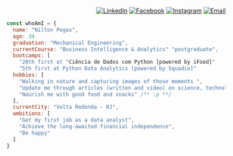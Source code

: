 <div align="right">

[![LinkedIn](https://img.shields.io/badge/LinkedIn-%230077B5.svg?logo=linkedin&logoColor=white)](https://linkedin.com/in/https://www.linkedin.com/in/niltonpegass)
[![Facebook](https://img.shields.io/badge/Facebook-%231877F2.svg?logo=Facebook&logoColor=white)](https://facebook.com/https://www.facebook.com/niltonpegass/)
[![Instagram](https://img.shields.io/badge/Instagram-%23E4405F.svg?logo=Instagram&logoColor=white)](https://instagram.com/niltonpegass)
[![Email](https://img.shields.io/badge/gmail-%23E4405F.svg?logo=Gmail&logoColor=white)](mailto:niltonpegas@id.uff.br)<p></p>

</div>

```javascript
const whoAmI = {
  name: "Nilton Pegas",
  age: 34
  graduation: "Mechanical Engineering",
  currentCourse: "Business Intelligence & Analytics" "postgraduate",
  bootcamps: [
    "20th first at "Ciência de Dados com Python [powered by iFood]"
    "5th first at Python Data Analytics [powered by Squadio]"
  hobbies: [
    "Walking in nature and capturing images of those moments ",
    "Update me through articles (written and video) on science, technology and politics",
    "Nourish me with good food and snacks" /** :p **/
  ],
  currentCity: "Volta Redonda - RJ",
  ambitions: [
    "Get my first job as a data analyst",
    "Achieve the long-awaited financial independence",
    "Be happy"
  ]
}
